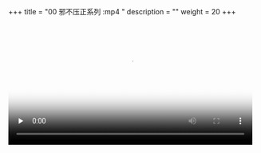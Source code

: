 +++
title = "00 邪不压正系列 :mp4 "
description = ""
weight = 20
+++

<video width="97%" preload="none"
poster="xbyz.jpg"
controls>
<source src="http://t001.jjj123.com/xbyz.500m.mp4"
type="video/mp4"> Your browser does not support the video tag.  邪不压正500m </video>

